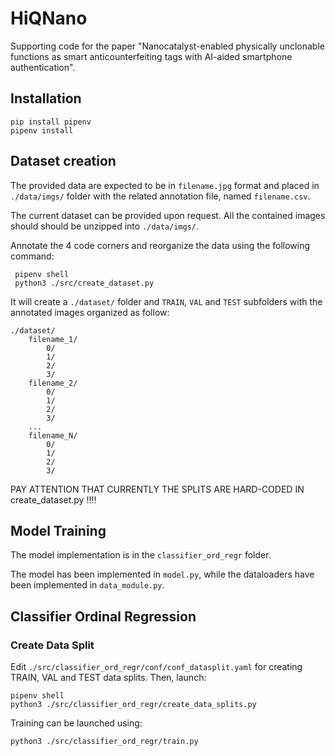 # HiQNano
Supporting code for the paper "Nanocatalyst-enabled physically unclonable functions as smart anticounterfeiting tags with AI-aided smartphone authentication".

## Installation
```
pip install pipenv
pipenv install
```

## Dataset creation
The provided data are expected to be in `filename.jpg` format and placed in `./data/imgs/` folder with the related annotation file, named `filename.csv`.

The current dataset can be provided upon request. All the contained images should should be unzipped into `./data/imgs/`.

Annotate the 4 code corners and reorganize the data using the following command:
```
 pipenv shell
 python3 ./src/create_dataset.py
```

It will create a `./dataset/` folder and `TRAIN`, `VAL` and `TEST` subfolders with the annotated images organized as follow:

    ./dataset/
        filename_1/
            0/
            1/
            2/
            3/
        filename_2/
            0/
            1/
            2/
            3/
        ...
        filename_N/
            0/
            1/
            2/
            3/

PAY ATTENTION THAT CURRENTLY THE SPLITS ARE HARD-CODED IN create_dataset.py !!!!

## Model Training
The model implementation is in the `classifier_ord_regr` folder. 

The model has been implemented in `model.py`, while the dataloaders have been implemented in `data_module.py`.

## Classifier Ordinal Regression
### Create Data Split
Edit `./src/classifier_ord_regr/conf/conf_datasplit.yaml` for creating TRAIN, VAL and TEST data splits. Then, launch:
```
pipenv shell
python3 ./src/classifier_ord_regr/create_data_splits.py
```

Training can be launched using:
```
python3 ./src/classifier_ord_regr/train.py
```

